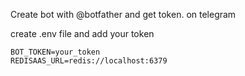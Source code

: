 Create bot with @botfather and get token. on telegram

create .env file and add your token
```
BOT_TOKEN=your_token
REDISAAS_URL=redis://localhost:6379
```
